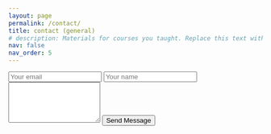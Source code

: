 ```yaml
---
layout: page
permalink: /contact/
title: contact (general)
# description: Materials for courses you taught. Replace this text with your description.
nav: false
nav_order: 5
---
```


<form method="POST" action="https://formspree.io/<kyurheep@gmail.com>">
    <input type="email" name="email" placeholder="Your email">
    <input type="text" name="name" placeholder="Your name">
    <textarea name="message" placeholder="Your message" rows="5">
    </textarea>
    <button type="submit">Send Message</button>
  </form>